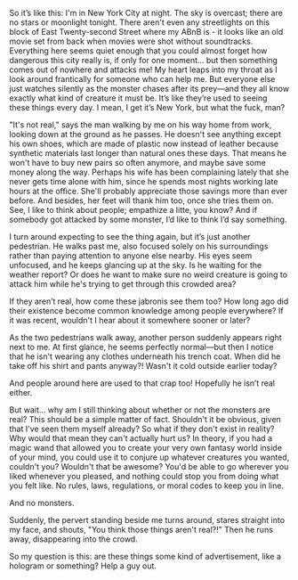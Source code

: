 So it’s like this: I'm in New York City at night. The sky is overcast; there are no stars or moonlight tonight. There aren't even any streetlights on this block of East Twenty-second Street where my ABnB is - it looks like an old movie set from back when movies were shot without soundtracks. Everything here seems quiet enough that you could almost forget how dangerous this city really is, if only for one moment... but then something comes out of nowhere and attacks me! My heart leaps into my throat as I look around frantically for someone who can help me. But everyone else just watches silently as the monster chases after its prey—and they all know exactly what kind of creature it must be. It’s like they’re used to seeing these things every day. I mean, I get it’s New York, but what the fuck, man?


"It's not real," says the man walking by me on his way home from work, looking down at the ground as he passes. He doesn't see anything except his own shoes, which are made of plastic now instead of leather because synthetic materials last longer than natural ones these days. That means he won't have to buy new pairs so often anymore, and maybe save some money along the way. Perhaps his wife has been complaining lately that she never gets time alone with him, since he spends most nights working late hours at the office. She'll probably appreciate those savings more than ever before. And besides, her feet will thank him too, once she tries them on. See, I like to think about people; empathize a litte, you know? And if somebody got attacked by some monster, I’d like to think I’d say something. 

I turn around expecting to see the thing again, but it’s just another pedestrian. He walks past me, also focused solely on his surroundings rather than paying attention to anyone else nearby. His eyes seem unfocused, and he keeps glancing up at the sky. Is he waiting for the weather report? Or does he want to make sure no weird creature is going to attack him while he's trying to get through this crowded area?

If they aren’t real, how come these jabronis see them too? How long ago did their existence become common knowledge among people everywhere? If it was recent, wouldn't I hear about it somewhere sooner or later?

As the two pedestrians walk away, another person suddenly appears right next to me. At first glance, he seems perfectly normal—but then I notice that he isn't wearing any clothes underneath his trench coat. When did he take off his shirt and pants anyway?! Wasn't it cold outside earlier today?

And people around here are used to that crap too! Hopefully he isn’t real either. 

But wait... why am I still thinking about whether or not the monsters are real? This should be a simple matter of fact. Shouldn't it be obvious, given that I've seen them myself already? So what if they don't exist in reality? Why would that mean they can't actually hurt us? In theory, if you had a magic wand that allowed you to create your very own fantasy world inside of your mind, you could use it to conjure up whatever creatures you wanted, couldn't you? Wouldn't that be awesome? You'd be able to go wherever you liked whenever you pleased, and nothing could stop you from doing what you felt like. No rules, laws, regulations, or moral codes to keep you in line.

And no monsters.

Suddenly, the pervert standing beside me turns around, stares straight into my face, and shouts, "You think those things aren't real?!" Then he runs away, disappearing into the crowd.

So my question is this: are these things some kind of advertisement, like a hologram or something? Help a guy out.